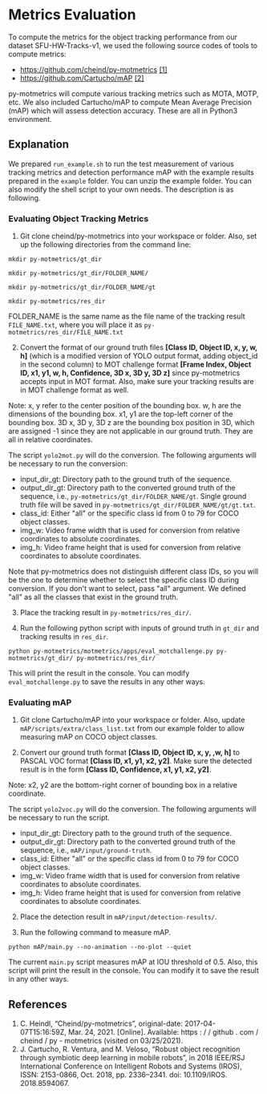 # Metrics Evaluation

To compute the metrics for the object tracking performance from our dataset SFU-HW-Tracks-v1, we used the following source codes of tools to compute metrics:

- https://github.com/cheind/py-motmetrics [[1]](#References)
- https://github.com/Cartucho/mAP [[2]](#References)

py-motmetrics will compute various tracking metrics such as MOTA, MOTP, etc. We also included Cartucho/mAP to compute Mean Average Precision (mAP) which will assess detection accuracy. These are all in Python3 environment.

## Explanation

We prepared `run_example.sh` to run the test measurement of various tracking metrics and detection performance mAP with the example results prepared in the `example` folder. You can unzip the example folder. You can also modify the shell script to your own needs. The description is as following.

### Evaluating Object Tracking Metrics

1. Git clone cheind/py-motmetrics into your workspace or folder. Also, set up the following directories from the command line:

`mkdir py-motmetrics/gt_dir`

`mkdir py-motmetrics/gt_dir/FOLDER_NAME/`

`mkdir py-motmetrics/gt_dir/FOLDER_NAME/gt`

`mkdir py-motmetrics/res_dir`

FOLDER_NAME is the same name as the file name of the tracking result `FILE_NAME.txt`, where you will place it as `py-motmetrics/res_dir/FILE_NAME.txt`

2. Convert the format of our ground truth files **[Class ID, Object ID, x, y, w, h]** (which is a modified version of YOLO output format, adding object_id in the second column) to MOT challenge format **[Frame Index, Object ID, x1, y1, w, h, Confidence, 3D x, 3D y, 3D z]** since py-motmetrics accepts input in MOT format. 
Also, make sure your tracking results are in MOT challenge format as well. 

Note: x, y refer to the center position of the bounding box. w, h are the dimensions of the bounding box. x1, y1 are the top-left corner of the bounding box. 3D x, 3D y, 3D z are the bounding box position in 3D, which are assigned -1 since they are not applicable in our ground truth. They are all in relative coordinates.

The script `yolo2mot.py` will do the conversion. The following arguments will be necessary to run the conversion:

- input_dir_gt: Directory path to the ground truth of the sequence.
- output_dir_gt: Directory path to the converted ground truth of the sequence, i.e., `py-motmetrics/gt_dir/FOLDER_NAME/gt`. Single ground truth file will be saved in `py-motmetrics/gt_dir/FOLDER_NAME/gt/gt.txt`. 
- class_id: Either "all" or the specific class id from 0 to 79 for COCO object classes.
- img_w: Video frame width that is used for conversion from relative coordinates to absolute coordinates.
- img_h: Video frame height that is used for conversion from relative coordinates to absolute coordinates.

Note that py-motmetrics does not distinguish different class IDs, so you will be the one to determine whether to select the specific class ID during conversion. If you don't want to select, pass "all" argument. We defined "all" as all the classes that exist in the ground truth.

3. Place the tracking result in `py-motmetrics/res_dir/`.

4. Run the following python script with inputs of ground truth in `gt_dir` and tracking results in `res_dir`.

`python py-motmetrics/motmetrics/apps/eval_motchallenge.py py-motmetrics/gt_dir/ py-motmetrics/res_dir/`

This will print the result in the console. You can modify `eval_motchallenge.py` to save the results in any other ways. 


### Evaluating mAP

1. Git clone Cartucho/mAP into your workspace or folder. Also, update `mAP/scripts/extra/class_list.txt` from our example folder to allow measuring mAP on COCO object classes.

2. Convert our ground truth format **[Class ID, Object ID, x, y, ,w, h]** to PASCAL VOC format **[Class ID, x1, y1, x2, y2]**.
Make sure the detected result is in the form **[Class ID, Confidence, x1, y1, x2, y2]**.

Note: x2, y2 are the bottom-right corner of bounding box in a relative coordinate.

The script `yolo2voc.py` will do the conversion. The following arguments will be necessary to run the script.

- input_dir_gt: Directory path to the ground truth of the sequence.
- output_dir_gt: Directory path to the converted ground truth of the sequence, i.e., `mAP/input/ground-truth`.
- class_id: Either "all" or the specific class id from 0 to 79 for COCO object classes.
- img_w: Video frame width that is used for conversion from relative coordinates to absolute coordinates.
- img_h: Video frame height that is used for conversion from relative coordinates to absolute coordinates.

2. Place the detection result in `mAP/input/detection-results/`.

7. Run the following command to measure mAP.

`python mAP/main.py --no-animation --no-plot --quiet`

The current `main.py` script measures mAP at IOU threshold of 0.5. Also, this script will print the result in the console. You can modify it to save the result in any other ways.

<a name="References"></a>
## References

1. C. Heindl, “Cheind/py-motmetrics”, original-date: 2017-04-07T15:16:59Z, Mar. 24, 2021.
[Online]. Available: https : / / github . com / cheind / py - motmetrics (visited on
03/25/2021).
2. J. Cartucho, R. Ventura, and M. Veloso, “Robust object recognition through symbiotic deep
learning in mobile robots”, in 2018 IEEE/RSJ International Conference on Intelligent Robots
and Systems (IROS), ISSN: 2153-0866, Oct. 2018, pp. 2336–2341. doi: 10.1109/IROS.
2018.8594067.